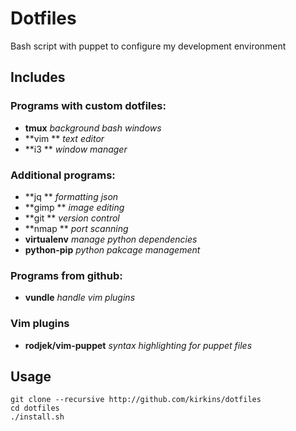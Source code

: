 # Dotfiles
Bash script with puppet to configure my development environment

## Includes

### Programs with custom dotfiles:

*  **tmux**      _background bash windows_
*  **vim **      _text editor_
*  **i3  **      _window manager_

### Additional programs:

* **jq        ** _formatting json_
* **gimp      ** _image editing_
* **git       ** _version control_
* **nmap      ** _port scanning_
* **virtualenv** _manage python dependencies_
* **python-pip** _python pakcage management_

### Programs from github:
* **vundle**     _handle vim plugins_

### Vim plugins
* **rodjek/vim-puppet** _syntax highlighting for puppet files_

## Usage

    git clone --recursive http://github.com/kirkins/dotfiles
    cd dotfiles
    ./install.sh
